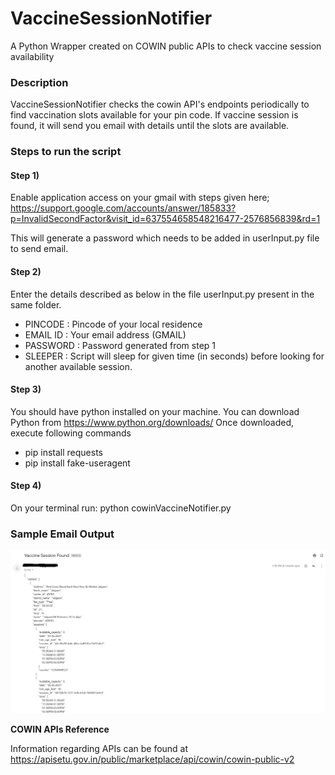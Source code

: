 # VaccineSessionNotifier
A Python Wrapper created on COWIN public APIs to check vaccine session availability

### Description

VaccineSessionNotifier checks the cowin API's endpoints periodically to find vaccination slots available for your pin code.
If vaccine session is found, it will send you email with details until the slots are available.

### Steps to run the script

#### Step 1) 
Enable application access on your gmail with steps given here;
https://support.google.com/accounts/answer/185833?p=InvalidSecondFactor&visit_id=637554658548216477-2576856839&rd=1

This will generate a password which needs to be added in userInput.py file to send email.

#### Step 2) 
Enter the details described as below in the file userInput.py present in the same folder.
* PINCODE  : Pincode of your local residence
* EMAIL ID : Your email address (GMAIL)
* PASSWORD : Password generated from step 1
* SLEEPER  : Script will sleep for given time (in seconds) before looking for another available session.

#### Step 3)
You should have python installed on your machine. You can download Python from https://www.python.org/downloads/
Once downloaded, execute following commands
* pip install requests
* pip install fake-useragent

#### Step 4) 
On your terminal run: python cowinVaccineNotifier.py


### Sample Email Output </font>

![Screenshot](images/vaccineNotifier.png)


**COWIN APIs Reference**

Information regarding APIs can be found at https://apisetu.gov.in/public/marketplace/api/cowin/cowin-public-v2